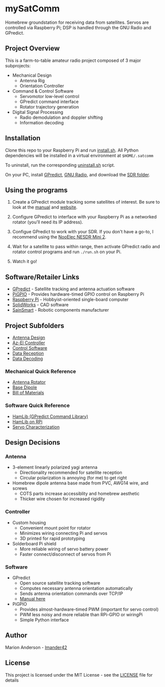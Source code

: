 # mySatComm
Homebrew groundstation for receiving data from satellites. Servos are controlled via Raspberry Pi; DSP is handled through the GNU Radio and GPredict.

## Project Overview
This is a farm-to-table amateur radio project composed of 3 major subprojects:

* Mechanical Design
	* Antenna Rig
	* Orientation Controller
* Command & Control Software
	* Servomotor low-level control
	* GPredict command interface
	* Rotator trajectory generation
* Digital Signal Processing
	* Radio demodulation and doppler shifting
	* Information decoding

## Installation

Clone this repo to your Raspberry Pi and run [install.sh](installers/install.sh). All Python dependencies will be installed in a virtual environment at `$HOME/.satcomm`

To uninstall, run the corresponding [uninstall.sh](installers/uninstall.sh) script.

On your PC, install [GPredict](http://gpredict.oz9aec.net/), [GNU Radio](https://www.gnuradio.org/), and download the [SDR folder](sdr).

## Using the programs
1. Create a GPredict module tracking some satellites of interest. Be sure to look at the [manual](documentation/gpredict_manual.PDF) and [website](http://gpredict.oz9aec.net/).

2. Configure GPredict to interface with your Raspberry Pi as a networked rotator (you'll need its IP address).

3. Configue GPredict to work with your SDR. If you don't have a go-to, I recommend using the [NooElec NESDR Mini 2](https://www.nooelec.com/store/sdr/sdr-receivers/nesdr-mini2-rtl2832u-r820t2.html).

4. Wait for a satellite to pass within range, then activate GPredict radio and rotator control programs and run `./run.sh` on your Pi.

5. Watch it go!

## Software/Retailer Links
* [GPredict](http://gpredict.oz9aec.net/) - Satellite tracking and antenna actuation software
* [PiGPIO](http://abyz.me.uk/rpi/pigpio/index.html) - Provides hardware-timed GPIO control on Raspberry Pi
* [Raspberry Pi](https://www.raspberrypi.org/) - Hobbyist-oriented single-board computer
* [SolidWorks](https://www.solidworks.com/) - CAD software
* [SainSmart](https://www.com.sainsmart) - Robotic components manufacturer

## Project Subfolders
* [Antenna Design](mechanical/antenna)
* [Az-El Controller](mechanical/azel_controller)
* [Control Software](cmd-n-ctl/)
* [Data Reception](sdr/rx)
* [Data Decoding](sdr/decoder)

### Mechanical Quick Reference
* [Antenna Rotator](mechanical/drawings/controller.PDF)
* [Base Dipole](mechanical/drawings/dipole.PDF)
* [Bill of Materials](BOM.txt)

### Software Quick Reference
* [HamLib (GPredict Command Library)](http://hamlib.sourceforge.net/manuals/1.2.15/index.html)
* [HamLib on RPi](https://kb9mwr.blogspot.com/2013/04/raspberry-pi-web-based-rig-control.html)
* [Servo Characterization](cmd-n-ctl/servo-tests)

## Design Decisions
### Antenna
* 3-element linearly polarized yagi antenna
	* Directionality recommended for satellite reception
	* Circular polarization is annoying (for me) to get right
* Homebrew dipole antenna base made from PVC, AWG14 wire, and screws
	* COTS parts increase accessiblity and homebrew aesthetic
	* Thicker wire chosen for increased rigidity

### Controller
* Custom housing
	* Convenient mount point for rotator
	* Minimizes wiring connecting Pi and servos
	* 3D printed for rapid prototyping
* Solderboard Pi shield
	* More reliable wiring of servo battery power
	* Faster connect/disconnect of servos from Pi

### Software
* GPredict
	* Open source satellite tracking software
	* Computes necessary antenna orientation automatically
	* Sends antenna orientation commands over TCP/IP
	* [Manual here](documentation/gpredict_manual.PDF)
* PiGPIO
	* Provides almost-hardware-timed PWM (important for servo control)
	* PWM less noisy and more reliable than RPi-GPIO or wiringPi
	* Simple Python interface

## Author
Marion Anderson - [lmander42](https://github.com/lmander42)

## License
This project is licensed under the MIT License - see the [LICENSE](LICENSE.md) file for details
